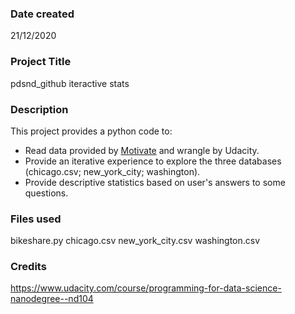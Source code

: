 ### Date created
21/12/2020

### Project Title
pdsnd_github iteractive stats

### Description
This project provides a python code to:
  - Read data provided by [Motivate](https://www.motivateco.com/) and wrangle by Udacity.
  - Provide an iterative experience to explore the three databases (chicago.csv; new_york_city; washington).
  - Provide descriptive statistics based on user's answers to some questions.

### Files used
bikeshare.py
chicago.csv
new_york_city.csv
washington.csv

### Credits
https://www.udacity.com/course/programming-for-data-science-nanodegree--nd104
